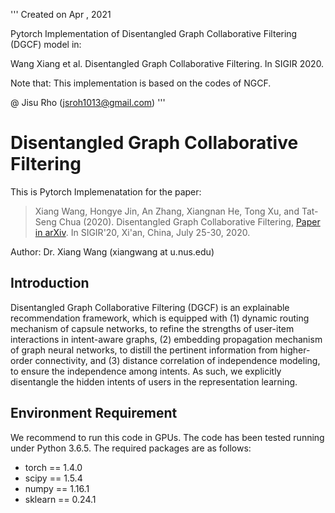 '''
Created on Apr , 2021


Pytorch Implementation of Disentangled Graph Collaborative Filtering (DGCF) model in:


Wang Xiang et al. Disentangled Graph Collaborative Filtering. In SIGIR 2020.


Note that: This implementation is based on the codes of NGCF.


@ Jisu Rho (jsroh1013@gmail.com)
'''

# Disentangled Graph Collaborative Filtering
This is Pytorch Implemenatation for the paper:

>Xiang Wang, Hongye Jin, An Zhang, Xiangnan He, Tong Xu, and Tat-Seng Chua (2020). Disentangled Graph Collaborative Filtering, [Paper in arXiv](https://arxiv.org/abs/2007.01764). In SIGIR'20, Xi'an, China, July 25-30, 2020.

Author: Dr. Xiang Wang (xiangwang at u.nus.edu)

## Introduction
Disentangled Graph Collaborative Filtering (DGCF) is an explainable recommendation framework, which is equipped with (1) dynamic routing mechanism of capsule networks, to refine the strengths of user-item interactions in intent-aware graphs, (2) embedding propagation mechanism of graph neural networks, to distill the pertinent information from higher-order connectivity, and (3) distance correlation of independence modeling, to ensure the independence among intents. As such, we explicitly disentangle the hidden intents of users in the representation learning.

## Environment Requirement
We recommend to run this code in GPUs. The code has been tested running under Python 3.6.5. The required packages are as follows:
* torch == 1.4.0
* scipy == 1.5.4
* numpy == 1.16.1
* sklearn == 0.24.1
